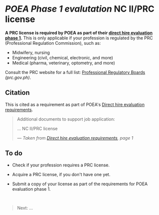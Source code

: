 # *POEA Phase 1 evalutation* NC II/PRC license

**A PRC license is required by POEA as part of their [direct hire evaluation phase 1](./direct_hire_evaluation.md).** This is only applicable if your profession is regulated by the PRC (Professional Regulation Commission), such as:

- Midwifery, nursing
- Engineering (civil, chemical, electronic, and more)
- Medical (pharma, veterinary, optometry, and more)

Consult the PRC website for a full list: [Professional Regulatory Boards](http://prc.gov.ph/professional-regulatory-boards) _(prc.gov.ph)_.

## Citation

This is cited as a requirement as part of POEA's [Direct hire evaluation requirements](./evaluation_requirements.md).

> Additional documents to support job application:
>
> ... NC II/PRC license
>
> *&mdash; Taken from [Direct hire evaluation requirements](./evaluation_requirements.md), page 1*

## To do

- Check if your profession requires a PRC license.

- Acquire a PRC license, if you don't have one yet.

- Submit a copy of your license as part of the requirements for POEA evaluation phase 1.

<br>

> Next: ...

